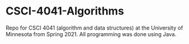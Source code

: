# CSCI-4041-Algorithms
Repo for CSCI 4041 (algorithm and data structures) at the University of Minnesota from Spring 2021. All programming was done using Java.
